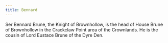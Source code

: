 ```yaml
---
title: Bennard
---
```


Ser Bennard Brune, the Knight of Brownhollow, is the head of House Brune of Brownhollow in the Crackclaw Point area of the Crownlands. He is the cousin of Lord Eustace Brune of the Dyre Den.


